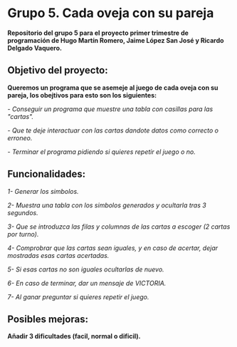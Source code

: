 # Grupo 5. Cada oveja con su pareja
**Repositorio del grupo 5 para el proyecto primer trimestre de programación de Hugo Martín Romero, Jaime López San José y Ricardo Delgado Vaquero.**
## Objetivo del proyecto:
**Queremos un programa que se asemeje al juego de cada oveja con su pareja, los obejtivos para esto son los siguientes:**

_- Conseguir un programa que muestre una tabla con casillas para las "cartas"._

_- Que te deje interactuar con las cartas dandote datos como correcto o erroneo._

_- Terminar el programa pidiendo si quieres repetir el juego o no._

## Funcionalidades:
_1- Generar los simbolos._

_2- Muestra una tabla con los simbolos generados y ocultarla tras 3 segundos._

_3- Que se introduzca las filas y columnas de las cartas a escoger (2 cartas por turno)._

_4- Comprobrar que las cartas sean iguales, y en caso de acertar, dejar mostradas esas cartas acertadas._

_5- Si esas cartas no son iguales ocultarlas de nuevo._

_6- En caso de terminar, dar un mensaje de VICTORIA._

_7- Al ganar preguntar si quieres repetir el juego._

## Posibles mejoras:
**Añadir 3 dificultades (facil, normal o dificil).**